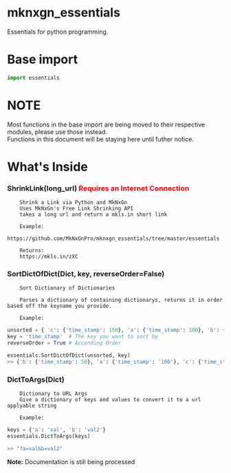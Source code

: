 # mknxgn_essentials
Essentials for python programming.

# Base import
``` python
import essentials
```
# NOTE
Most functions in the base import are being moved to their respective modules, please use those instead.<br>
Functions in this document will be staying here until futher notice.

# What's Inside


### <b>ShrinkLink(long_url)</b> <span style="color:red">Requires an Internet Connection</span><br>
```
    Shrink a Link via Python and MkNxGn
    Uses MkNxGn's Free Link Shrinking API
    takes a long url and return a mkls.in short link

    Example:
    https://github.com/MkNxGnPro/mknxgn_essentials/tree/master/essentials

    Returns:
    https://mkls.in/zXC
```

### <b>SortDictOfDict(Dict, key, reverseOrder=False)</b>
```
    Sort Dictionary of Dictionaries

    Parses a dictionary of containing dictionarys, returns it in order based off the keyname you provide.

    Example:
```
``` python
unsorted = { 'c': {'time_stamp': 150}, 'a': {'time_stamp': 100}, 'b': {'time_stamp': 50}}
key = 'time_stamp'  # The key you want to sort by
reverseOrder = True # Accending Order

essentials.SortDictOfDict(unsorted, key)
>> {'b': {'time_stamp': 50}, 'a': {'time_stamp': '100'}, 'c': {'time_stamp': 150}}
```

### <b>DictToArgs(Dict)</b>
```
    Dictionary to URL Args
    Give a dictionary of keys and values to convert it to a url applyable string

    Example:
```
``` python
keys = {'a': 'val', 'b': 'val2'}
essentials.DictToArgs(keys)

>> "?a=val&b=val2"

```

<b>Note:</b> Documentation is still being processed